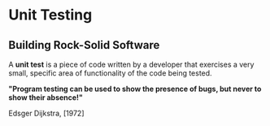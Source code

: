 # Unit Testing
## Building Rock-Solid Software

A **unit test** is a piece of code written by a developer that exercises a very small, specific area of functionality of the code being tested.

**"Program testing can be used to show the presence of bugs, but never to show their absence!"**

Edsger Dijkstra, [1972]
